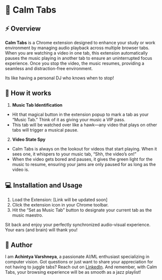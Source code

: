 # 🍃 Calm Tabs

## ⚡ Overview
**Calm Tabs** is a Chrome extension designed to enhance your study or work environment by managing audio playback across multiple browser tabs. When you are watching a video in one tab, this extension automatically pauses the music playing in another tab to ensure an uninterrupted focus experience. Once you stop the video, the music resumes, providing a seamless and distraction-free environment.

Its like having a personal DJ who knows when to stop!


## 🧠 How it works

1. **Music Tab Identification**

- Hit that magical button in the extension popup to mark a tab as your “Music Tab.” Think of it as giving your music a VIP pass.
- This tab will be watched over like a hawk—any video that plays on other tabs will trigger a musical pause.

2. **Video State Spy**

- Calm Tabs is always on the lookout for videos that start playing. When it sees one, it whispers to your music tab, “Shh, the video’s on!”
- When the video gets bored and pauses, it gives the green light for the music to resume, ensuring your jams are only paused for as long as the video is.

## 💻 Installation and Usage

1. Load the Extension: [Link will be updated soon]
2. Click the extension icon in your Chrome toolbar.
3. Hit the “Set as Music Tab” button to designate your current tab as the music maestro.
   
Sit back and enjoy your perfectly synchronized audio-visual experience. Your ears (and brain) will thank you!


## 📝 Author

I am **Achintya Varshneya**, a passionate AI/ML enthusiast specializing in computer vision. Got questions or just want to share your appreciation for not having to juggle tabs? Reach out on [LinkedIn](https://www.linkedin.com/in/achintya-varshneya-396296247/). And remember, with Calm Tabs, your browsing experience will be as smooth as a jazz playlist!